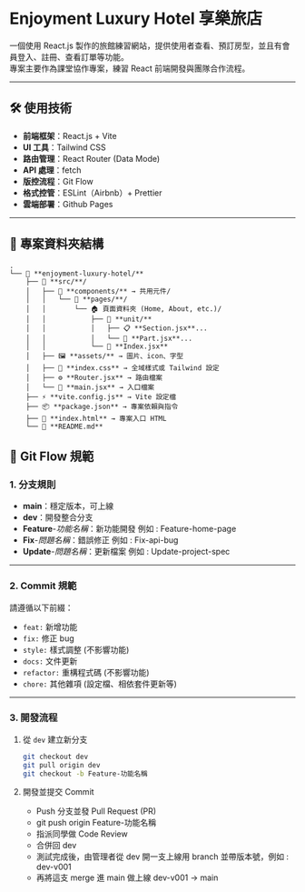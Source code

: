 # Enjoyment Luxury Hotel 享樂旅店

一個使用 React.js 製作的旅館練習網站，提供使用者查看、預訂房型，並且有會員登入、註冊、查看訂單等功能。  
專案主要作為課堂協作專案，練習 React 前端開發與團隊合作流程。

---

## 🛠️ 使用技術

- **前端框架**：React.js + Vite
- **UI 工具**：Tailwind CSS
- **路由管理**：React Router (Data Mode)
- **API 處理**：fetch
- **版控流程**：Git Flow
- **格式控管**：ESLint（Airbnb）+ Prettier
- **雲端部署**：Github Pages

---

## 📂 專案資料夾結構
```
.
└── 🏨 **enjoyment-luxury-hotel/**
    ├── 📁 **src/**/
    │   ├── 🧩 **components/** → 共用元件/
    │   │   └── 📄 **pages/**/
    │   │       └── 🏠 頁面資料夾 (Home, About, etc.)/
    │   │           ├── 🔧 **unit/**
    │   │           │   ├── 📋 **Section.jsx**...
    │   │           │   └── 🧩 **Part.jsx**...
    │   │           └── 📍 **Index.jsx**
    │   ├── 🖼️ **assets/** → 圖片、icon、字型
    │   ├── 🎨 **index.css** → 全域樣式或 Tailwind 設定
    │   ├── ⚙️ **Router.jsx** → 路由檔案
    │   └── 🚪 **main.jsx** → 入口檔案
    ├── ⚡ **vite.config.js** → Vite 設定檔
    ├── 📦 **package.json** → 專案依賴與指令
    ├── 📄 **index.html** → 專案入口 HTML
    └── 📝 **README.md**
```
## 🌱 Git Flow 規範

### 1. 分支規則

- **main**：穩定版本，可上線
- **dev**：開發整合分支
- **Feature**-_功能名稱_：新功能開發 例如 : Feature-home-page
- **Fix**-_問題名稱_：錯誤修正 例如 : Fix-api-bug
- **Update**-_問題名稱_：更新檔案 例如 : Update-project-spec

---

### 2. Commit 規範

請遵循以下前綴：

- `feat:` 新增功能
- `fix:` 修正 bug
- `style:` 樣式調整 (不影響功能)
- `docs:` 文件更新
- `refactor:` 重構程式碼 (不影響功能)
- `chore:` 其他雜項 (設定檔、相依套件更新等)

---

### 3. 開發流程

1. 從 `dev` 建立新分支

   ```bash
   git checkout dev
   git pull origin dev
   git checkout -b Feature-功能名稱

   ```

2. 開發並提交 Commit
   - Push 分支並發 Pull Request (PR)
   - git push origin Feature-功能名稱
   - 指派同學做 Code Review
   - 合併回 dev
   - 測試完成後，由管理者從 dev 開一支上線用 branch 並帶版本號，例如 : dev-v001
   - 再將這支 merge 進 main 做上線 dev-v001 → main
